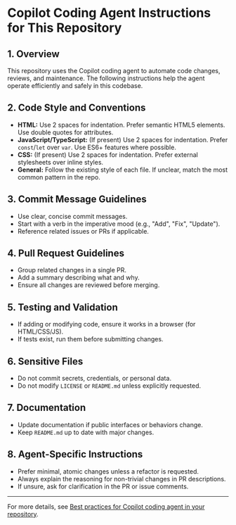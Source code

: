 # Copilot Coding Agent Instructions for This Repository

## 1. Overview
This repository uses the Copilot coding agent to automate code changes, reviews, and maintenance. The following instructions help the agent operate efficiently and safely in this codebase.

## 2. Code Style and Conventions
- **HTML:** Use 2 spaces for indentation. Prefer semantic HTML5 elements. Use double quotes for attributes.
- **JavaScript/TypeScript:** (If present) Use 2 spaces for indentation. Prefer `const`/`let` over `var`. Use ES6+ features where possible.
- **CSS:** (If present) Use 2 spaces for indentation. Prefer external stylesheets over inline styles.
- **General:** Follow the existing style of each file. If unclear, match the most common pattern in the repo.

## 3. Commit Message Guidelines
- Use clear, concise commit messages.
- Start with a verb in the imperative mood (e.g., "Add", "Fix", "Update").
- Reference related issues or PRs if applicable.

## 4. Pull Request Guidelines
- Group related changes in a single PR.
- Add a summary describing what and why.
- Ensure all changes are reviewed before merging.

## 5. Testing and Validation
- If adding or modifying code, ensure it works in a browser (for HTML/CSS/JS).
- If tests exist, run them before submitting changes.

## 6. Sensitive Files
- Do not commit secrets, credentials, or personal data.
- Do not modify `LICENSE` or `README.md` unless explicitly requested.

## 7. Documentation
- Update documentation if public interfaces or behaviors change.
- Keep `README.md` up to date with major changes.

## 8. Agent-Specific Instructions
- Prefer minimal, atomic changes unless a refactor is requested.
- Always explain the reasoning for non-trivial changes in PR descriptions.
- If unsure, ask for clarification in the PR or issue comments.

---

For more details, see [Best practices for Copilot coding agent in your repository](https://gh.io/copilot-coding-agent-tips).

